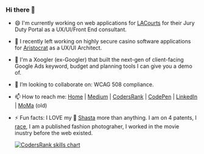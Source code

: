 ### Hi there 👋

<!--
**CodePosse/codeposse** is a ✨ _special_ ✨ repository because its `README.md` (this file) appears on your GitHub profile.

Here are some ideas to get you started:
- 🤔 I’m looking for help with ...
- 🌱 I’m currently learning ...
- 😄 Pronouns: ...
-->
- 😄 I'm currently working on web applications for [LACourts] for their Jury Duty Portal as a UX/UI/Front End consultant.
- 🔭 I recently left working on highly secure casino software applications for [Aristocrat] as a UX/UI Architect.
- 🤔 I'm a Xoogler (ex-Googler) that built the next-gen of client-facing Google Ads keyword, budget and planning tools I can give you a demo of.
- 👯 I’m looking to collaborate on: WCAG 508 compliance.
- 📫 How to reach me: [Home] | [Medium] | [CodersRank] | [CodePen] | [LinkedIn] | [MoMa] (old)
- ⚡ Fun facts: I LOVE my :wolf: [Shasta] more than anything. I am on 4 patents, I [race], I am a published fashion photograher, I worked in the movie inustry before the web existed. 


  <a href="https://profile.codersrank.io/user/codeposse" target="_blank">
    <img src="https://cr-ss-service.azurewebsites.net/api/ScreenShot?widget=summary&username=codeposse" alt="CodersRank skills chart"/>
  </a>


[LACourts]:<https://www.lacourt.org/division/jury/Jury.aspx>
[Home]: <http://www.ItsSoBig.com/>
[Shasta]: <https://www.instagram.com/pup90210/>
[Medium]: <https://timhunold.medium.com/>
[CodersRank]: <https://profile.codersrank.io/user/codeposse>
[LinkedIn]: <https://www.linkedin.com/in/itssobig/>
[CodePen]: <https://codepen.io/codeposse>
[MoMa]: <https://moma.corp.google.com/person/hunold>
[TA Digital]: <https://www.tadigital.com/search?keys=hunold>
[race]: <https://www.scca.com/beverlyhills>
[Aristocrat]: <https://www.aristocrat.com>
